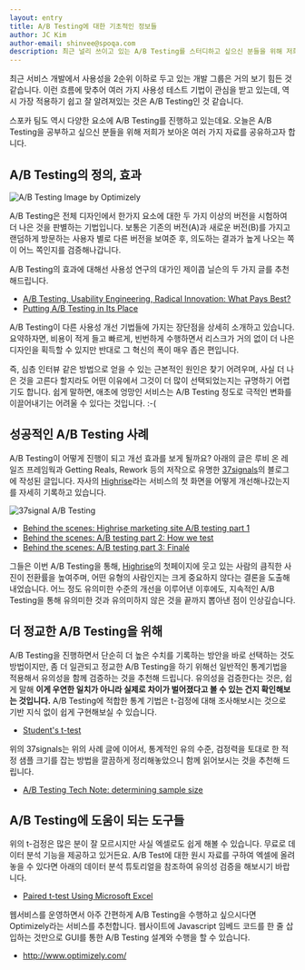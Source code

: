 ```yaml
---
layout: entry
title: A/B Testing에 대한 기초적인 정보들
author: JC Kim
author-email: shinvee@spoqa.com
description: 최근 널리 쓰이고 있는 A/B Testing를 스터디하고 싶으신 분들을 위해 저희들이 보아온 여러가지 자료를 공유하고자 합니다.
---
```


최근 서비스 개발에서 사용성을 2순위 이하로 두고 있는 개발 그룹은 거의 보기 힘든 것 같습니다. 이런 흐름에 맞추어 여러 가지 사용성 테스트 기법이 관심을 받고 있는데, 역시 가장 적용하기 쉽고 잘 알려져있는 것은 A/B Testing인 것 같습니다. 

스포카 팀도 역시 다양한 요소에 A/B Testing를 진행하고 있는데요. 오늘은 A/B Testing을 공부하고 싶으신 분들을 위해 저희가 보아온 여러 가지 자료를 공유하고자 합니다.

A/B Testing의 정의, 효과
---
![A/B Testing Image by Optimizely](http://www.optimizely.com/static/img/index/features/whatisabtesting.png)

A/B Testing은 전체 디자인에서 한가지 요소에 대한 두 가지 이상의 버전을 시험하여 더 나은 것을 판별하는 기법입니다. 보통은 기존의 버전(A)과 새로운 버전(B)를 가지고 랜덤하게 방문하는 사용자 별로 다른 버전을 보여준 후, 의도하는 결과가 높게 나오는 쪽이 어느 쪽인지를 검증해나갑니다.

A/B Testing의 효과에 대해선 사용성 연구의 대가인 제이콥 닐슨의 두 가지 글를 추천해드립니다.
 
 - [A/B Testing, Usability Engineering, Radical Innovation: What Pays Best?](http://www.useit.com/alertbox/innovation.html)
 - [Putting A/B Testing in Its Place](http://www.useit.com/alertbox/20050815.html)

A/B Testing이 다른 사용성 개선 기법들에 가지는 장단점을 상세히 소개하고 있습니다. 요약하자면, 비용이 적게 들고 빠르게, 빈번하게 수행하면서 리스크가 거의 없이 더 나은 디자인을 획득할 수 있지만 반대로 그 혁신의 폭이 매우 좁은 편입니다. 

즉, 심층 인터뷰 같은 방법으로 얻을 수 있는 근본적인 원인은 찾기 어려우며, 사실 더 나은 것을 고른다 할지라도 어떤 이유에서 그것이 더 많이 선택되었는지는 규명하기 어렵기도 합니다. 쉽게 말하면, 애초에 엉망인 서비스는 A/B Testing 정도로 극적인 변화를 이끌어내기는 어려울 수 있다는 것입니다. :-(

성공적인 A/B Testing 사례
---
A/B Testing이 어떻게 진행이 되고 개선 효과를 보게 될까요? 아래의 글은 루비 온 레일즈 프레임웍과 Getting Reals, Rework 등의 저작으로 유명한 [37signals]의 블로그에 작성된 글입니다. 자사의 [Highrise]라는 서비스의 첫 화면을 어떻게 개선해나갔는지를 자세히 기록하고 있습니다.

![37signal A/B Testing](http://s3.amazonaws.com/37assets/svn/706-summary.png)

 - [Behind the scenes: Highrise marketing site A/B testing part 1](http://37signals.com/svn/posts/2977-behind-the-scenes-highrise-marketing-site-ab-testing-part-1)
 - [Behind the scenes: A/B testing part 2: How we test](http://37signals.com/svn/posts/2983-behind-the-scenes-ab-testing-part-2-how-we-test)
 - [Behind the scenes: A/B testing part 3: Finalé](http://37signals.com/svn/posts/2991-behind-the-scenes-ab-testing-part-3-final)

그들은 이번 A/B Testing을 통해, [Highrise]의 첫페이지에 웃고 있는 사람의 큼직한 사진이 전환률을 높여주며, 어떤 유형의 사람인지는 크게 중요하지 않다는 결론을 도출해내었습니다. 어느 정도 유의미한 수준의 개선을 이루어낸 이후에도, 지속적인 A/B Testing을 통해 유의미한 것과 유의미하지 않은 것을 끝까지 뽑아낸 점이 인상깊습니다.

더 정교한 A/B Testing을 위해
---
A/B Testing을 진행하면서 단순히 더 높은 수치를 기록하는 방안을 바로 선택하는 것도 방법이지만, 좀 더 일관되고 정교한 A/B Testing을 하기 위해선 일반적인 통계기법을 적용해서 유의성을 함께 검증하는 것을 추천해 드립니다. 유의성을 검증한다는 것은, 쉽게 말해 **이게 우연한 일치가 아니라 실제로 차이가 벌어졌다고 볼 수 있는 건지 확인해보는 것입니다.** A/B Testing에 적합한 통계 기법은 t-검정에 대해 조사해보시는 것으로 기반 지식 없이 쉽게 구현해보실 수 있습니다.

 - [Student's t-test](http://en.wikipedia.org/wiki/Student's_t-test)

위의 37signals는 위의 사례 글에 이어서, 통계적인 유의 수준, 검정력을 토대로 한 적정 샘플 크기를 잡는 방법을 깔끔하게 정리해놓았으니 함께 읽어보시는 것을 추천해 드립니다.

 - [A/B Testing Tech Note: determining sample size](http://37signals.com/svn/posts/3004-ab-testing-tech-note-determining-sample-size)

A/B Testing에 도움이 되는 도구들
---
위의 t-검정은 많은 분이 잘 모르시지만 사실 엑셀로도 쉽게 해볼 수 있습니다. 무료로 데이터 분석 기능을 제공하고 있거든요. A/B Test에 대한 원시 자료를 구하여 엑셀에 올려놓을 수 있다면 아래의 데이터 분석 튜토리얼을 참조하여 유의성 검증을 해보시기 바랍니다.

 - [Paired t-test Using Microsoft Excel](http://www.stattutorials.com/EXCEL/EXCEL_TTEST2.html) 

웹서비스를 운영하면서 아주 간편하게 A/B Testing을 수행하고 싶으시다면 Optimizely라는 서비스를 추천합니다. 웹사이트에 Javascript 임베드 코드를 한 줄 삽입하는 것만으로 GUI를 통한 A/B Testing 설계와 수행을 할 수 있습니다.

 - <http://www.optimizely.com/>

   [Highrise]: http://highrisehq.com/
   [37signals]: http://37signals.com/
